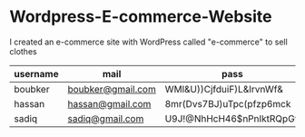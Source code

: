 # Wordpress-E-commerce-Website

 I created an e-commerce site with WordPress called "e-commerce" to sell clothes
 
 
 
 | username      | mail               | pass                      | 
 | ------------- | -------------------|---------------------------| 
 | boubker       | boubker@gmail.com  | WMl&U))CjfduiF)L&IrvnWf&  | 
 | hassan        | hassan@gmail.com   | 8mr(Dvs7BJ)uTpc(pfzp6mck  | 
 | sadiq        | sadiq@gmail.com     | U9J!@NhHcH46$nPnIktRQpGv  |
